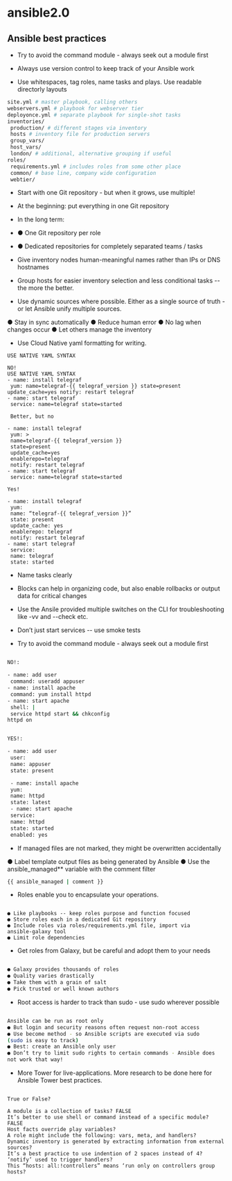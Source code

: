 # ansible2.0

## Ansible best practices

- Try to avoid the command module - always seek out a module first

- Always use version control to keep track of your Ansible work

- Use whitespaces, tag roles, name tasks and plays. Use readable directorly layouts

```sh
site.yml # master playbook, calling others
webservers.yml # playbook for webserver tier
deployonce.yml # separate playbook for single-shot tasks
inventories/
 production/ # different stages via inventory
 hosts # inventory file for production servers
 group_vars/
 host_vars/
 london/ # additional, alternative grouping if useful
roles/
 requirements.yml # includes roles from some other place
 common/ # base line, company wide configuration
 webtier/
 ```

- Start with one Git repository - but when it grows, use multiple!

- At the beginning: put everything in one Git repository
- In the long term:
- ● One Git repository per role
- ● Dedicated repositories for completely separated teams / tasks

- Give inventory nodes human-meaningful names rather than IPs or DNS hostnames

- Group hosts for easier inventory selection and less conditional tasks -- the more the better.

- Use dynamic sources where possible. Either as a single source of truth - or let Ansible unify multiple sources.

● Stay in sync automatically
● Reduce human error
● No lag when changes occur
● Let others manage the inventory

- Use Cloud Native yaml formatting for writing. 

```
USE NATIVE YAML SYNTAX

NO!
USE NATIVE YAML SYNTAX
- name: install telegraf
 yum: name=telegraf-{{ telegraf_version }} state=present update_cache=yes notify: restart telegraf
- name: start telegraf
 service: name=telegraf state=started

 Better, but no

- name: install telegraf
 yum: >
 name=telegraf-{{ telegraf_version }}
 state=present
 update_cache=yes
 enablerepo=telegraf
 notify: restart telegraf
- name: start telegraf
 service: name=telegraf state=started

Yes!

- name: install telegraf
 yum:
 name: “telegraf-{{ telegraf_version }}”
 state: present
 update_cache: yes
 enablerepo: telegraf
 notify: restart telegraf
- name: start telegraf
 service:
 name: telegraf
 state: started
```

- Name tasks clearly

- Blocks can help in organizing code, but also enable rollbacks or output data for critical changes

- Use the Ansile provided multiple switches on the CLI for troubleshooting like -vv and --check etc. 

- Don’t just start services -- use smoke tests

- Try to avoid the command module - always seek out a module first

```sh

NO!:

- name: add user
 command: useradd appuser
- name: install apache
 command: yum install httpd
- name: start apache
 shell: |
 service httpd start && chkconfig
httpd on


YES!:

- name: add user
 user:
 name: appuser
 state: present

 - name: install apache
 yum:
 name: httpd
 state: latest
 - name: start apache
 service:
 name: httpd
 state: started
 enabled: yes

```

- If managed files are not marked, they might be overwritten accidentally

● Label template output files as being generated by Ansible
● Use the ansible_managed** variable with the comment filter
```sh
{{ ansible_managed | comment }}
```

- Roles enable you to encapsulate your operations.

```

● Like playbooks -- keep roles purpose and function focused
● Store roles each in a dedicated Git repository
● Include roles via roles/requirements.yml file, import via
ansible-galaxy tool
● Limit role dependencies

```

- Get roles from Galaxy, but be careful and adopt them to your needs

```sh

● Galaxy provides thousands of roles
● Quality varies drastically
● Take them with a grain of salt
● Pick trusted or well known authors

```

- Root access is harder to track than sudo - use sudo wherever possible

```sh

Ansible can be run as root only
● But login and security reasons often request non-root access
● Use become method - so Ansible scripts are executed via sudo
(sudo is easy to track)
● Best: create an Ansible only user
● Don’t try to limit sudo rights to certain commands - Ansible does
not work that way!

```

- More Tower for live-applications. More research to be done here for Ansible Tower best practices. 

```

True or False?

A module is a collection of tasks? FALSE
It’s better to use shell or command instead of a specific module? FALSE
Host facts override play variables? 
A role might include the following: vars, meta, and handlers?
Dynamic inventory is generated by extracting information from external sources?
It’s a best practice to use indention of 2 spaces instead of 4?
‘notify’ used to trigger handlers?
This “hosts: all:!controllers” means ‘run only on controllers group hosts?


```
